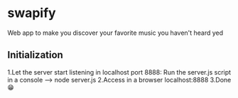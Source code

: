 # swapify
Web app to make you discover your favorite music you haven't heard yed

## Initialization

1.Let the server start listening in localhost port 8888:
  Run the server.js script in a console --> node server.js
2.Access in a browser localhost:8888 
3.Done 😁
